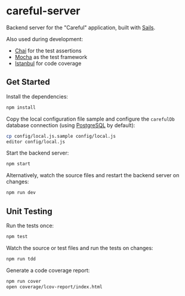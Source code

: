 # careful-server

Backend server for the "Careful" application, built with [Sails](http://sailsjs.org).

Also used during development:
- [Chai](http://chaijs.com) for the test assertions
- [Mocha](http://mochajs.org) as the test framework
- [Istanbul](https://github.com/gotwarlost/istanbul) for code coverage

## Get Started

Install the dependencies:

```bash
npm install
```

Copy the local configuration file sample and configure the ```carefulDb``` database connection (using [PostgreSQL](http://www.postgresql.org/) by default):

```bash
cp config/local.js.sample config/local.js
editor config/local.js
```

Start the backend server:

```bash
npm start
```

Alternatively, watch the source files and restart the backend server on changes:

```bash
npm run dev
```

## Unit Testing

Run the tests once:

```bash
npm test
```

Watch the source or test files and run the tests on changes:

```bash
npm run tdd
```

Generate a code coverage report:

```bash
npm run cover
open coverage/lcov-report/index.html
```
